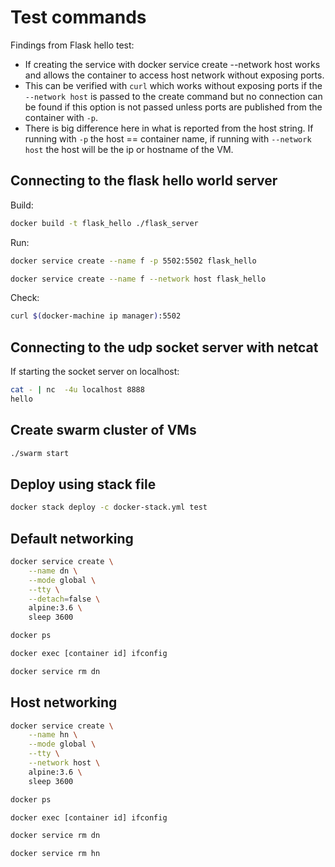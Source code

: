 # Test commands

Findings from Flask hello test:

- If creating the service with docker service create --network host works and
  allows the container to access host network without exposing ports.
- This can be verified with `curl` which works without exposing ports if the
  `--network host` is passed to the create command but no connection can be
  found if this option is not passed unless ports are published from the
  container with `-p`.
- There is big difference here in what is reported from the host string.
  If running with `-p` the host == container name, if running with
  `--network host` the host will be the ip or hostname of the VM.

## Connecting to the flask hello world server

Build:

```bash
docker build -t flask_hello ./flask_server
```

Run:

```bash
docker service create --name f -p 5502:5502 flask_hello
```

```bash
docker service create --name f --network host flask_hello
```


Check:

```bash
curl $(docker-machine ip manager):5502
```

## Connecting to the udp socket server with netcat

If starting the socket server on localhost:

```bash
cat - | nc  -4u localhost 8888
hello
```

## Create swarm cluster of VMs

```bash
./swarm start
```

## Deploy using stack file

```bash
docker stack deploy -c docker-stack.yml test
```

## Default networking

```bash
docker service create \
    --name dn \
    --mode global \
    --tty \
    --detach=false \
    alpine:3.6 \
    sleep 3600
```

```bash
docker ps
```

```bash
docker exec [container id] ifconfig
```

```bash
docker service rm dn
```

## Host networking

```bash
docker service create \
    --name hn \
    --mode global \
    --tty \
    --network host \
    alpine:3.6 \
    sleep 3600
```

```bash
docker ps
```

```bash
docker exec [container id] ifconfig
```

```bash
docker service rm dn
```

```bash
docker service rm hn
```